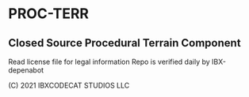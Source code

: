 # PROC-TERR
## Closed Source Procedural Terrain Component

Read license file for legal information
Repo is verified daily by IBX-depenabot

(C) 2021 IBXCODECAT STUDIOS LLC
